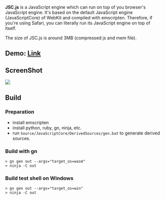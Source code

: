 **JSC.js** is a JavaScript engine which can run on top of you browser's JavaScript engine. It's based on the default JavaScript engine (JavaScriptCore) of WebKit and compiled with emscripten. Therefore, if you're using Safari, you can literally run its JavaScript engine on top of itself.

The size of JSC.js is around 3MB (compressed js and mem file).

## Demo: [Link](https://mbbill.github.io/JSC.js/demo/index.html)

## ScreenShot
![](https://sites.google.com/site/mbbill/jsc3.png)

## Build
### Preparation
- install emscripten
- install python, ruby, gn, ninja, etc.
- run `Source/JavaScriptCore/DerivedSources/gen.bat` to generate derived sources.

### Build with gn
```
> gn gen out --args="target_os=wasm"
> ninja -C out
```

### Build test shell on Windows
```
> gn gen out --args="target_os=win"
> ninja -C out
```
